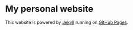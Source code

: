 # My personal website

This website is powered by [Jekyll](http://jekyllrb.com/) running on [GitHub Pages](https://pages.github.com/).
